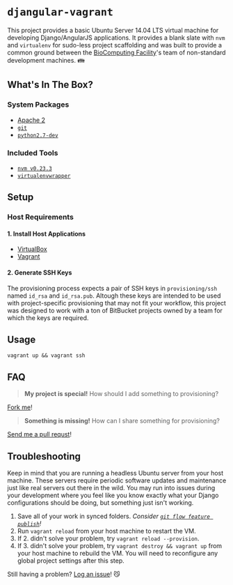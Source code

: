 `djangular-vagrant`
===================

This project provides a basic Ubuntu Server 14.04 LTS virtual machine for developing Django/AngularJS applications.  It provides a blank slate with `nvm` and `virtualenv` for sudo-less project scaffolding and was built to provide a common ground between the [BioComputing Facility](http://bcf.arl.arizona.edu/)'s team of non-standard development machines. :family:

What's In The Box?
------------------

### System Packages ###

* [Apache 2](http://projects.apache.org/projects/http_server.html)
* [`git`](http://git-scm.com)
* [`python2.7-dev`](https://docs.python.org/2.7/)

### Included Tools ###

* [`nvm v0.23.3`](https://github.com/creationix/nvm/tree/v0.23.3)
* [`virtualenvwrapper`](http://virtualenvwrapper.readthedocs.org/en/latest/)

Setup
-----

### Host Requirements ###

#### 1. Install Host Applications

* [VirtualBox](https://www.virtualbox.org/wiki/Downloads)
* [Vagrant](https://www.vagrantup.com/downloads.html)

#### 2. Generate SSH Keys

The provisioning process expects a pair of SSH keys in `provisioning/ssh` named `id_rsa` and `id_rsa.pub`.  Altough these keys are intended to be used with project-specific provisioning that may not fit your workflow, this project was designed to work with a ton of BitBucket projects owned by a team for which the keys are required.

Usage
-----

    vagrant up && vagrant ssh

FAQ
---

> **My project is special!** How should I add something to provisioning?

[Fork me](https://help.github.com/articles/fork-a-repo/)!

> **Something is missing!** How can I share something for provisioning?

[Send me a pull requst](https://help.github.com/articles/using-pull-requests/)! 

Troubleshooting
---------------

Keep in mind that you are running a headless Ubuntu server from your host machine.  These servers require periodic software updates and maintenance just like real servers out there in the wild.  You may run into issues during your development where you feel like you know exactly what your Django configurations should be doing, but something just isn't working.

1. Save all of your work in synced folders.  _Consider [`git flow feature publish`](https://danielkummer.github.io/git-flow-cheatsheet/)!_
2. Run `vagrant reload` from your host machine to restart the VM.
3. If 2. didn't solve your problem, try `vagrant reload --provision`.
4. If 3. didn't solve your problem, try `vagrant destroy && vagrant up` from your host machine to rebuild the VM.  You will need to reconfigure any global project settings after this step.

Still having a problem?  [Log an issue](http://github.com/colinsf/djangular-vagrant/issues/new)!  :smirk_cat:
